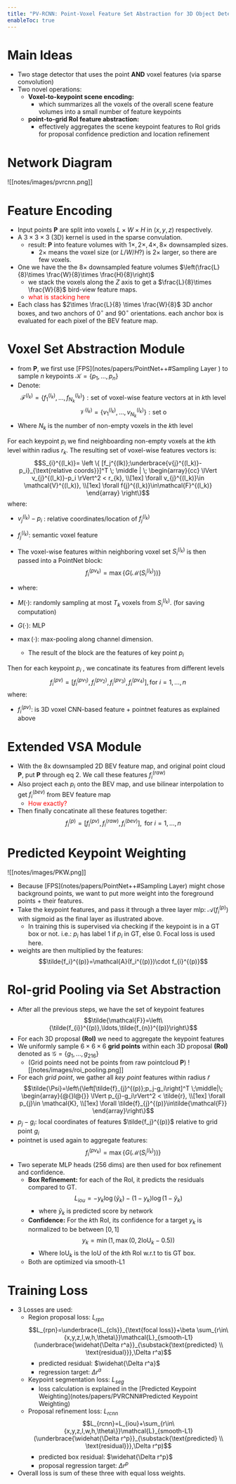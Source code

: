 ```yaml
---
title: "PV-RCNN: Point-Voxel Feature Set Abstraction for 3D Object Detection"
enableToc: true
---
```






# Main Ideas
- Two stage detector that uses the point **AND** voxel features (via sparse convolution) 
- Two novel operations: 
	- **Voxel-to-keypoint scene encoding:** 
		- which summarizes all the voxels of the overall scene feature volumes into a small number of feature keypoints
	- **point-to-grid RoI feature abstraction:** 
		- effectively aggregates the scene keypoint features to RoI grids for proposal confidence prediction and location refinement

# Network Diagram
![[notes/images/pvrcnn.png]]
# Feature Encoding 
- Input points **P** are split into voxels $L\times W \times H$  in $(x,y,z)$ respectively. 
- A $3\times 3 \times 3$  (3D) kernel is used in the sparse convulation.
	- result: **P** into feature volumes with $1\times,2\times,4\times,8\times$ downsampled sizes. 
		- $2\times$ means the voxel size (or $L/W/H$?) is $2\times$ larger, so there are few voxels.   
- One we have the the $8\times$ downsampled feature volumes $\left(\frac{L}{8}\times \frac{W}{8}\times \frac{H}{8}\right)$ 
	- we stack the voxels along the $Z$ axis to get a $\frac{L}{8}\times \frac{W}{8}$ bird-view feature maps.
	- <span style="color:red">what is stacking here </span>
- Each class has $2\times \frac{L}{8} \times \frac{W}{8}$ 3D anchor boxes, and two anchors of $0^\circ$ and $90^\circ$ orientations. each anchor box is evaluated for each pixel of the BEV feature map.


# Voxel Set Abstraction Module
- from **P**, we first use [FPS](notes/papers/PointNet++#Sampling Layer ) to sample $n$ keypoints $\mathcal{K}=\{p_1,\ldots,p_n\}$ 
- Denote: $$\mathcal{F}^{(l_k)}=\{f_1^{(l_k)},\ldots,f_{N_k}^{(l_k)}\}: \text{set of voxel-wise feature vectors at in }k\text{th level}$$ $$\mathcal{V}^{(l_k)}=\{v_1^{(l_k)},\ldots,v_{N_k}^{(l_k)}\}: \text{set o}$$ 
- Where $N_k$ is the number of non-empty voxels in the $k$th level

For each keypoint $p_i$ we find neighboarding non-empty voxels at the $k$th level within radius $r_k$. The resulting set of voxel-wise features vectors is:$$S_{i}^{(l_k)}=
      \left \{
        [f_j^{(lk)};\underbrace{v{j}^{(l_k)}-
        p_i}_{\text{relative coords}}]^T
      \; \middle | \;
      \begin{array}{cc}
        \lVert v_{j}^{(l_k)}-p_i \rVert^2 < r_{k}, \\[1ex]
        \forall v_{j}^{(l_k)}\in \mathcal{V}^{(l_k)}, \\[1ex]
        \forall f{j}^{(l_k)}\in\mathcal{F}^{(l_k)}
      \end{array}
      \right\}$$
  where:
  - $v_{j}^{(l_k)}-p_i$ : relative coordinates/location of $f_j^{(l_k)}$
  - $f_j^{(l_k)}$: semantic voxel feature

- The voxel-wise features within neighboring voxel set $S_{i}^{(l_k)}$ is then passed into a PointNet block:$$f_{i}^{(pv_k)}=\max\left\{G\left(\mathcal{M}\left(S_{i}^{(l_k)}\right)\right)\right\}\tag{2}$$
- where:
- $M(\cdot)$: randomly sampling at most $T_k$ voxels from $S_{i}^{(l_k)}$. (for saving computation)
- $G(\cdot)$: MLP 
- $\max(\cdot)$: max-pooling along channel dimension.
	- The result of the block are the features of key point $p_i$ 


Then for each keypoint $p_i$ , we concatinate its features from different levels
$$f_i^{(pv)}=\left[f_{i}^{(pv_1)},f_{i}^{(pv_2)},f_{i}^{(pv_3)},f_{i}^{(pv_4)}\right], \text{for } i=1,\ldots,n$$
where:
- $f_i^{(pv)}$: is 3D voxel CNN-based feature + pointnet features as explained above


# Extended VSA Module
- With the 8x downsampled 2D BEV feature map, and original point cloud **P**, put **P** through eq 2. We call these features $f_i^{(raw)}$ 
- Also project each $p_i$ onto the BEV map, and use bilinear interpolation to get $f_i^{(bev)}$ from BEV feature map
	- <span style="color:red">How exactly?</span>
 - Then finally concatinate all these features together:$$f_i^{(p)}=\left[f_{i}^{(pv)},f_i^{(raw)},f_{i}^{(bev)}\right], \text{ for }i=1,\ldots,n$$


# Predicted Keypoint Weighting
![[notes/images/PKW.png]]
- Because [FPS](notes/papers/PointNet++#Sampling Layer) might chose background points, we want to put more weight into the foreground points + their features. 
- Take the keypoint features, and pass it through a three layer mlp: $\mathcal{A}(f_i^{(p)})$  with sigmoid as the final layer as illustrated above. 
	- In training this is supervised via checking if the keypoint is in a GT box or not. i.e.: $p_i$ has label $1$ if $p_i$ in GT, else $0$. Focal loss is used here. 
- weights are then multiplied by the features: $$\tilde{f_i}^{(p)}=\mathcal{A}(f_i^{(p)})\cdot f_{i}^{(p)}$$

# RoI-grid Pooling via Set Abstraction
- After all the previous steps, we have the set of keypoint features $$\tilde{\mathcal{F}}=\left\{\tilde{f_{i}}^{(p)},\ldots,\tilde{f_{n}}^{(p)}\right\}$$ 
- For each 3D proposal **(RoI)** we need to aggregate the keypoint features
- We uniformly sample $6\times6\times6$ **grid points** within each 3D proposal **(RoI)** denoted as $\mathcal{G}=\{g_1,\ldots,g_{216}\}$
	-  (Grid points need not be points from raw pointcloud **P**) 
	![[notes/images/roi_pooling.png]]
- For each *grid point*, we gather all *key point* features within radius $\tilde{r}$ $$\tilde{\Psi}=\left\{\left[\tilde{f}_{j}^{(p)};p_j-g_i\right]^T  \;\middle|\;
  \begin{array}{@{}l@{}}
    \lVert p_{j}-g_i\rVert^2 < \tilde{r}, \\[1ex]
    \forall p_{j}\in \mathcal{K}, \\[1ex]
    \forall \tilde{f}_{j}^{(p)}\in\tilde{\mathcal{F}}
  \end{array}\right\}$$
- $p_j-g_i$: local coordinates of features $\tilde{f_j}^{(p)}$ relative to grid point $g_i$ 
- pointnet is used again to aggregate features: $$f_i^{(pv_k)}=\max \left\{ G \left( \mathcal M \left( S_i^{(l_k)} \right)\right) \right\}$$
- Two seperate MLP heads (256 dims) are then used for box refinement and confidence. 
	- **Box Refinement:** for each of the RoI, it predicts the residuals compared to GT. $$L_{iou}=-y_k\log(\tilde{y}_k)-(1-y_k)\log(1-\tilde{y}_k)$$
		- where $\tilde{y}_k$ is predicted score by network 
	- **Confidence:** For the $k$th RoI, its confidence for a target $y_k$ is normalized to be between $[0,1]$ $$y_k=\min(1,\max(0,2\text{IoU}_k-0.5))$$
		- Where $\text{IoU}_k$ is the IoU of the $k$th RoI w.r.t to tis GT box.
	- Both are optimized via smooth-L1  


# Training Loss
- 3 Losses are used:
	- Region proposal loss: $L_{rpn}$ $$L_{rpn}=\underbrace{L_{cls}}_{\text{focal loss}}+\beta \sum_{r\in\{x,y,z,l,w,h,\theta\}}\mathcal{L}_{smooth-L1}(\underbrace{\widehat{\Delta r^a}}_{\substack{\text{predicted} \\ \text{residual}}},\Delta r^a)$$
		- predicted residual: $\widehat{\Delta r^a}$ 
		- regression target: $\Delta r^a$
	- Keypoint segmentation loss: $L_{seg}$ 
		- loss calculation is explained in the [Predicted Keypoint Weighting](notes/papers/PVRCNN#Predicted Keypoint Weighting)
	- Proposal refinement loss: $L_{rcnn}$ $$L_{rcnn}=L_{iou}+\sum_{r\in\{x,y,z,l,w,h,\theta\}}\mathcal{L}_{smooth-L1}(\underbrace{\widehat{\Delta r^p}}_{\substack{\text{predicted} \\ \text{residual}}},\Delta r^p)$$
		- predicted box residual: $\widehat{\Delta r^p}$
		- proposal regression target: $\Delta r^p$
- Overall loss is sum of these three with equal loss weights. 




















